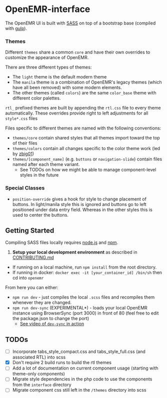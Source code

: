 # OpenEMR-interface

The OpenEMR UI is built with [SASS](https://sass-lang.com/) on top of a bootstrap base (compiled with [gulp](https://gulpjs.com/)).

### Themes

Different `themes` share a common `core` and have their own overrides to customize the appearance of OpenEMR.

There are three different types of themes:
* The `light` theme is the default modern theme
* The `manila` theme is a combination of OpenEMR's legacy themes (which have all been removed) with some modern elements.
* The other themes (called `colors`) are the same `color_base` theme with different color palettes.

`rtl_` prefixed themes are built by appending the `rtl.css` file to every theme automatically. These overrides provide right to left adjustments for all `style*.css` files

Files specific to different themes are named with the following conventions:
* `themes/core` contain shared styles that all themes import toward the top of their files
* `themes/colors` contain all changes specific to the color theme work (led by [zbig01](https://github.com/zbig01))
* `themes/[component_name]` (e.g. `buttons` or `navigation-slide`) contain files named after each theme variant.
    * See TODOs on how we might be able to manage component-level styles in the future

### Special Classes

* `position-override` gives a hook for style to change placement of buttons. In light/manila style this is ignored and buttons go to left positioned under data entry field. Whereas in the other styles this is used to center the buttons.

## Getting Started

Compiling SASS files locally requires [node.js](http://nodejs.org) and [npm](https://www.npmjs.com/).

1. **Setup your local development environment** as described in [CONTRIBUTING.md](../CONTRIBUTING.md)

- If running on a local machine, run `npm install` from the root directory.
- If running in docker: `docker exec -it [your_container_id] /bin/sh` then cd into `openemr`

From here you can either:
* `npm run dev` - just compiles the local `.scss` files and recompiles them whenever they are changed.
* `npm run dev-sync` (EXPERIMENTAL*) - loads your local OpenEMR instance using BrowserSync (port 3000) in front of 80 (feel free to edit the package.json to change the port)
    * [See video of `dev-sync` in action](https://imgur.com/a/C0dVnfq)

## TODOs
- [ ] Incorporate tabs_style_compact.css and tabs_style_full.css (and associated RTL) into scss
- [x] Don't require 2 build runs to build the rtl themes
- [ ] Add a lot of documentation on current component usage (starting with theme-only components)
- [ ] Migrate style dependencies in the php code to use the components from the `interface` directory
- [ ] Migrate component css still left in the `/themes` directory into scss
